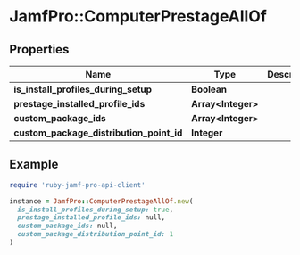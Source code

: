 # JamfPro::ComputerPrestageAllOf

## Properties

| Name | Type | Description | Notes |
| ---- | ---- | ----------- | ----- |
| **is_install_profiles_during_setup** | **Boolean** |  |  |
| **prestage_installed_profile_ids** | **Array&lt;Integer&gt;** |  |  |
| **custom_package_ids** | **Array&lt;Integer&gt;** |  |  |
| **custom_package_distribution_point_id** | **Integer** |  |  |

## Example

```ruby
require 'ruby-jamf-pro-api-client'

instance = JamfPro::ComputerPrestageAllOf.new(
  is_install_profiles_during_setup: true,
  prestage_installed_profile_ids: null,
  custom_package_ids: null,
  custom_package_distribution_point_id: 1
)
```

